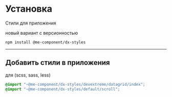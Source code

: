 # Установка
Стили для приложения 



новый вариант с версионностью

```
npm install @me-component/dx-styles
```



---
## Добавить стили в приложения

для (scss, sass, less)

```scss
@import "~@me-component/dx-styles/devextreme/datagrid/index";
@import "~@me-component/dx-styles/default/scroll";
```
